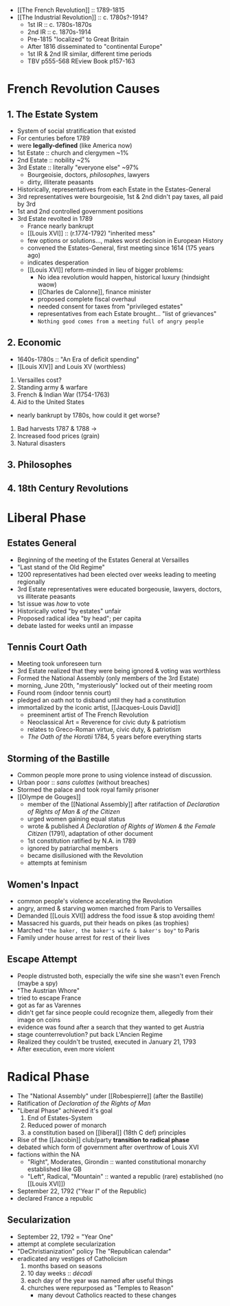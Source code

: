 - [[The French Revolution]] :: 1789-1815
- [[The Industrial Revolution]] :: c. 1780s?-1914?
	- 1st IR :: c. 1780s-1870s
	- 2nd IR :: c. 1870s-1914
	- Pre-1815 "localized" to Great Britain
	- After 1816 disseminated to "continental Europe"
	- 1st IR & 2nd IR similar, different time periods
	- TBV p555-568 REview Book p157-163
# French Revolution Causes
## 1. The Estate System
- System of social stratification that existed
- For centuries before 1789
- were **legally-defined** (like America now)
- 1st Estate :: church and clergymen ~1%
- 2nd Estate :: nobility ~2%
- 3rd Estate :: literally "everyone else" ~97%
	- Bourgeoisie, doctors, *philosophes*, lawyers
	- dirty, illiterate peasants
- Historically, representatives from each Estate in the Estates-General
- 3rd representatives were bourgeoisie, 1st & 2nd didn't pay taxes, all paid by 3rd
- 1st and 2nd controlled government positions
- 3rd Estate revolted in 1789
	- France nearly bankrupt
	-  [[Louis XVI]] :: (r.1774-1792) "inherited mess"
	- few options or solutions..., makes worst decision in European History
	- convened the Estates-General, first meeting since 1614 (175 years ago)
	- indicates desperation
	- [[Louis XVI]] reform-minded in lieu of bigger problems:
		- No idea revolution would happen, historical luxury (hindsight waow)
		- [[Charles de Calonne]], finance minister
		- proposed complete fiscal overhaul
		- needed consent for taxes from "privileged estates"
		- representatives from each Estate brought... "list of grievances"
		- `Nothing good comes from a meeting full of angry people`
## 2. Economic
- 1640s-1780s :: "An Era of deficit spending"
- [[Louis XIV]] and Louis XV (worthless)
1. Versailles cost?
2. Standing army & warfare
3. French & Indian War (1754-1763)
4. Aid to the United States
- nearly bankrupt by 1780s, how could it get worse?
1. Bad harvests 1787 & 1788 ->
2. Increased food prices (grain)
3. Natural disasters
## 3. Philosophes
## 4. 18th Century Revolutions
# Liberal Phase
## Estates General
- Beginning of the meeting of the Estates General at Versailles
- "Last stand of the Old Regime"
- 1200 representatives had been elected over weeks leading to meeting regionally
- 3rd Estate representatives were educated borgeousie, lawyers, doctors, vs illiterate peasants
- 1st issue was *how* to vote
- Historically voted "by estates" unfair
- Proposed radical idea "by head"; per capita
- debate lasted for weeks until an impasse
## Tennis Court Oath
- Meeting took unforeseen turn
- 3rd Estate realized that they were being ignored & voting was worthless
- Formed the National Assembly (only members of the 3rd Estate)
- morning, June 20th, "mysteriously" locked out of their meeting room
- Found room (indoor tennis court)
- pledged an oath not to disband until they had a constitution
- immortalized by the iconic artist, [[Jacques-Louis David]]
	- preeminent artist of The French Revolution
	- Neoclassical Art = Reverence for civic duty & patriotism
	- relates to Greco-Roman virtue, civic duty, & patriotism
	- *The Oath of the Horatii* 1784, 5 years before everything starts
## Storming of the Bastille
- Common people more prone to using violence instead of discussion.
- Urban poor :: *sans culottes* (without breaches)
- Stormed the palace and took royal family prisoner
- [[Olympe de Gouges]]
	- member of the [[National Assembly]] after ratifaction of *Declaration of Rights of Man & of the Citizen*
	- urged women gaining equal status
	- wrote & published *A Declaration of Rights of Women & the Female Citizen* (1791), adaptation of other document
	- 1st constitution ratified by N.A. in 1789
	- ignored by patriarchal members
	- became disillusioned with the Revolution
	- attempts at feminism
## Women's Inpact
- common people's violence accelerating the Revolution
- angry, armed & starving women marched from Paris to Versailles
- Demanded [[Louis XVI]] address the food issue & stop avoiding them!
- Massacred his guards, put their heads on pikes (as trophies)
- Marched `"the baker, the baker's wife & baker's boy"` to Paris
- Family under house arrest for rest of their lives
## Escape Attempt
- People distrusted both, especially the wife sine she wasn't even French (maybe a spy)
- "The Austrian Whore"
- tried to escape France
- got as far as Varennes
- didn't get far since people could recognize them, allegedly from their image on coins
- evidence was found after a search that they wanted to get Austria
- stage counterrevolution? put back L'Ancien Regime
- Realized they couldn't be trusted, executed in January 21, 1793
- After execution, even more violent
# Radical Phase
- The "National Assembly" under [[Robespierre]] (after the Bastille)
- Ratification of *Declaration of the Rights of Man*
- "Liberal Phase" achieved it's goal
	1. End of Estates-System
	2. Reduced power of monarch
	3. a constitution based on [[liberal]] (18th C def) principles
- Rise of the [[Jacobin]] club/party **transition to radical phase**
- debated which form of government after overthrow of Louis XVI
- factions within the NA
	- "Right", Moderates, Girondin :: wanted constitutional monarchy established like GB
	- "Left", Radical, "Mountain" :: wanted a republic (rare) established (no [[Louis XVI]])
- September 22, 1792 ("Year I" of the Republic)
- declared France a republic
## Secularization
- September 22, 1792 = "Year One"
- attempt at complete secularization
- "DeChristianization" policy The "Republican calendar"
- eradicated any vestiges of Catholicism
	1. months based on seasons
	2. 10 day weeks :: *décadi*
	3. each day of the year was named after useful things
	4. churches were repurposed as "Temples to Reason"
		- many devout Catholics reacted to these changes